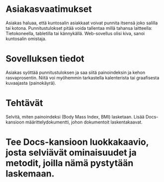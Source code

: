 # Asiakasvaatimukset
Asiakas haluaa, että kuntosalin asiakkaat voivat punnita itsensä joko salilla tai kotona. 
Punnitustulokset pitää voida tallentaa millä tahansa laitteella: Tietokoneella, tabletilla tai kännykällä. Web-sovellus olisi kiva, sanoi kuntosalin omistaja.

# Sovelluksen tiedot
Asiakas syöttää punnitustuloksen ja saa siitä painoindeksin ja kehon rasvaprosentin. Niitä voi myöhemmin tarkastella kalenterista tai graafisesta kuvaajasta (painokäyrä).

# Tehtävät
Selvitä, miten painoindeksi (Body Mass Index, BMI) lasketaan. Lisää Docs-kansioon määrittelydokumentti, johon dokumentoit laskentakaavat.

# Tee Docs-kansioon luokkakaavio, josta selviävät ominaisuudet ja metodit, joilla nämä pystytään laskemaan.
